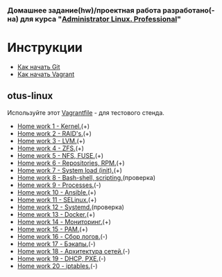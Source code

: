 
### **Домашнее задание(hw)/проектная работа разработано(-на) для курса "[Administrator Linux. Professional](https://otus.ru/lessons/linux-professional/?int_source=courses_catalog&int_term=operations?utm_source=github&utm_medium=free&utm_campaign=otus)"**
# Инструкции

* [Как начать Git](git_quick_start.md)
* [Как начать Vagrant](vagrant_quick_start.md)

## otus-linux

Используйте этот [Vagrantfile](Vagrantfile) - для тестового стенда.

* [Home work 1 - Kernel.](https://github.com/FantomBay/otus-linux-hw/tree/master/hw_1)(+)
* [Home work 2 - RAID's.](https://github.com/FantomBay/otus-linux-hw/tree/master/hw_2)(+)
* [Home work 3 - LVM.](https://github.com/FantomBay/otus-linux-hw/tree/master/hw_3)(+)
* [Home work 4 - ZFS.](https://github.com/FantomBay/otus-linux-hw/tree/master/hw_4)(+)
* [Home work 5 - NFS, FUSE.](https://github.com/FantomBay/otus-linux-hw/tree/master/hw_5)(+)
* [Home work 6 - Repositories, RPM.](https://github.com/FantomBay/otus-linux-hw/tree/master/hw_6)(+)
* [Home work 7 - System load (init).](https://github.com/FantomBay/otus-linux-hw/tree/master/hw_7)(+)
* [Home work 8 - Bash-shell, scripting.](https://github.com/FantomBay/otus-linux-hw/tree/master/hw_8)(проверка)
* [Home work 9 - Processes.](https://github.com/FantomBay/otus-linux-hw/tree/master/hw_9)(-)
* [Home work 10 - Ansible.](https://github.com/FantomBay/otus-linux-hw/tree/master/hw_10)(+)
* [Home work 11 - SELinux.](https://github.com/FantomBay/otus-linux-hw/tree/master/hw_11)(+)
* [Home work 12 - Systemd.](https://github.com/FantomBay/otus-linux-hw/tree/master/hw_12)(проверка)
* [Home work 13 - Docker.](https://github.com/FantomBay/otus-linux-hw/tree/master/hw_13)(+)
* [Home work 14 - Мониторинг.](https://github.com/FantomBay/otus-linux-hw/tree/master/hw_14)(+)
* [Home work 15 - PAM.](https://github.com/FantomBay/otus-linux-hw/tree/master/hw_15)(+)
* [Home work 16 - Сбор логов.](https://github.com/FantomBay/otus-linux-hw/tree/master/hw_16)(-)
* [Home work 17 - Бэкапы.](https://github.com/FantomBay/otus-linux-hw/tree/master/hw_17)(-)
* [Home work 18 - Архитектура сетей.](https://github.com/FantomBay/otus-linux-hw/tree/master/hw_18)(-)
* [Home work 19 - DHCP, PXE.](https://github.com/FantomBay/otus-linux-hw/tree/master/hw_19)(-)
* [Home work 20 - iptables.](https://github.com/FantomBay/otus-linux-hw/tree/master/hw_20)(-)
